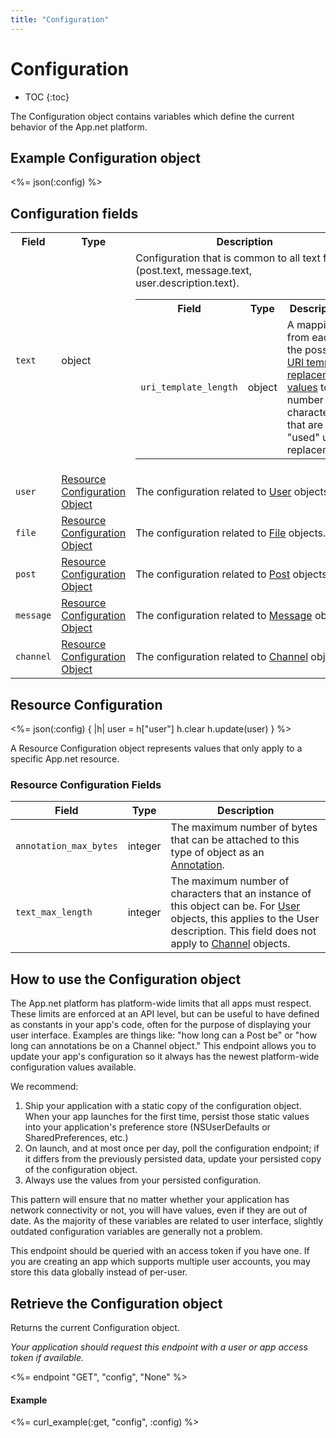 ```yaml
---
title: "Configuration"
---
```


# Configuration

* TOC
{:toc}

The Configuration object contains variables which define the current behavior of the App.net platform.

## Example Configuration object

<%= json(:config) %>

## Configuration fields

<table class='table table-striped'>
    <tr>
        <th>Field</th>
        <th>Type</th>
        <th>Description</th>
    </tr>
    <tr>
        <td><code>text</code></td>
        <td>object</td>
        <td>
            Configuration that is common to all text fields (post.text, message.text, user.description.text).
            <br>
            <table class='table table-striped'>
                <tr>
                    <th>Field</th>
                    <th>Type</th>
                    <th>Description</th>
                </tr>
                <tr>
                    <td><code>uri_template_length</code></td>
                    <td>object</td>
                    <td>A mapping from each of the possible <a href="/reference/meta/entities/#uri-templates">URI template replacement values</a> to the number of characters that are "used" upon replacement.</td>
                </tr>
            </table>
        </td>
    </tr>
    <tr>
        <td><code>user</code></td>
        <td><a href="#resource-configuration">Resource Configuration Object</a></td>
        <td>The configuration related to <a href="/reference/resources/user/">User</a> objects.</td>
    </tr>
    <tr>
        <td><code>file</code></td>
        <td><a href="#resource-configuration">Resource Configuration Object</a></td>
        <td>The configuration related to <a href="/reference/resources/file/">File</a> objects.</td>
    </tr>
    <tr>
        <td><code>post</code></td>
        <td><a href="#resource-configuration">Resource Configuration Object</a></td>
        <td>The configuration related to <a href="/reference/resources/post/">Post</a> objects.</td>
    </tr>
    <tr>
        <td><code>message</code></td>
        <td><a href="#resource-configuration">Resource Configuration Object</a></td>
        <td>The configuration related to <a href="/reference/resources/message/">Message</a> objects.</td>
    </tr>
    <tr>
        <td><code>channel</code></td>
        <td><a href="#resource-configuration">Resource Configuration Object</a></td>
        <td>The configuration related to <a href="/reference/resources/channel/">Channel</a> objects.</td>
    </tr>
</table>

## Resource Configuration

<%= json(:config) { |h|
    user = h["user"]
    h.clear
    h.update(user)
} %>

A Resource Configuration object represents values that only apply to a specific App.net resource.

### Resource Configuration Fields

<table class='table table-striped'>
    <thead>
        <tr>
            <th>Field</th>
            <th>Type</th>
            <th>Description</th>
        </tr>
    </thead>
    <tbody>
        <tr>
            <td><code>annotation_max_bytes</code></td>
            <td>integer</td>
            <td>The maximum number of bytes that can be attached to this type of object as an <a href="/reference/meta/annotations/">Annotation</a>.</td>
        </tr>
        <tr>
            <td><code>text_max_length</code></td>
            <td>integer</td>
            <td>The maximum number of characters that an instance of this object can be. For <a href="/reference/resources/user/">User</a> objects, this applies to the User description. This field does not apply to <a href="/reference/resources/channel/">Channel</a> objects.</td>
        </tr>
    </tbody>
</table>

## How to use the Configuration object

The App.net platform has platform-wide limits that all apps must respect. These limits are enforced at an API level, but can be useful to have defined as constants in your app's code, often for the purpose of displaying your user interface. Examples are things like: "how long can a Post be" or "how long can annotations be on a Channel object." This endpoint allows you to update your app's configuration so it always has the newest platform-wide configuration values available.

We recommend:

1. Ship your application with a static copy of the configuration object. When your app launches for the first time, persist those static values into your application's preference store (NSUserDefaults or SharedPreferences, etc.)
2. On launch, and at most once per day, poll the configuration endpoint; if it differs from the previously persisted data, update your persisted copy of the configuration object.
3. Always use the values from your persisted configuration.

This pattern will ensure that no matter whether your application has network connectivity or not, you will have values, even if they are out of date. As the majority of these variables are related to user interface, slightly outdated configuration variables are generally not a problem.

This endpoint should be queried with an access token if you have one. If you are creating an app which supports multiple user accounts, you may store this data globally instead of per-user.

## Retrieve the Configuration object

Returns the current Configuration object.

*Your application should request this endpoint with a user or app access token if available.*

<%= endpoint "GET", "config", "None" %>

#### Example

<%= curl_example(:get, "config", :config) %>
